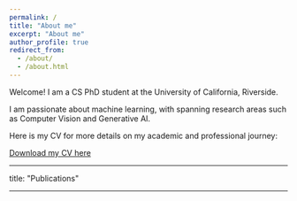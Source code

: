 ```yaml
---
permalink: /
title: "About me"
excerpt: "About me"
author_profile: true
redirect_from: 
  - /about/
  - /about.html
---
```


Welcome! I am a CS PhD student at the University of California, Riverside.

I am passionate about machine learning, with spanning research areas such as Computer Vision and Generative AI.

Here is my CV for more details on my academic and professional journey:

[Download my CV here](https://github.com/HanLiii/HanLiii.github.io/raw/master/files/HanLi_Resume_Oct24.pdf)

---
title: "Publications"

---


